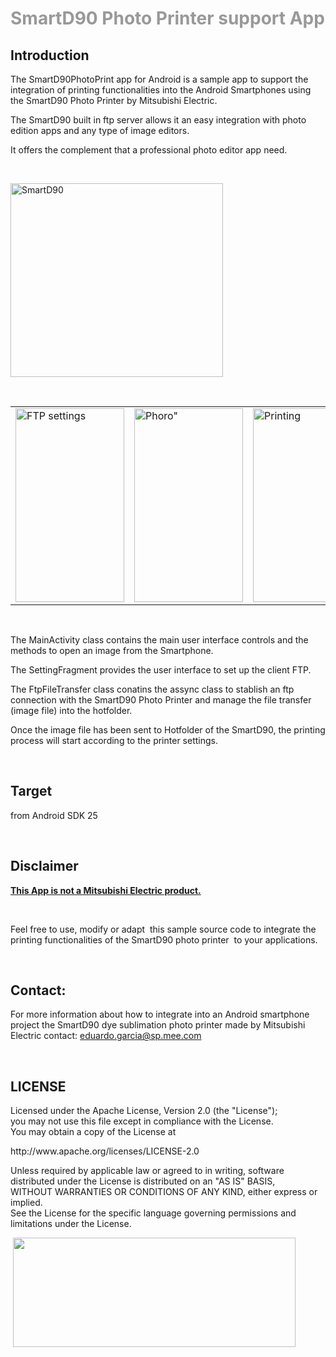 <h1><span style="color: #999999;">SmartD90 Photo Printer support App</span></h1>
<h2>Introduction</h2>
<p>The SmartD90PhotoPrint app for Android is a sample app to support the integration of printing functionalities into the Android Smartphones using the SmartD90 Photo Printer by Mitsubishi Electric.</p>
<p>The SmartD90 built in ftp server allows it an easy integration with photo edition apps and any type of image editors.</p>
<p>It offers the complement that a professional photo editor app need.</p>
<p>&nbsp;</p>
<p><img src="http://www.motionstudios.es/edu/php/smartd90/smartd90.png" alt="SmartD90" width="340" height="310" /></p>
<p>&nbsp;</p>
<table border="0">
<tbody>
<tr>
<td><img src="http://www.motionstudios.es/edu/php/smartd90/screen1.png" alt="FTP settings" width="174" height="310" /></td>
<td><img src="http://www.motionstudios.es/edu/php/smartd90/screen2.png" alt="Phoro&quot;" width="174" height="310" /></td>
<td><img src="http://www.motionstudios.es/edu/php/smartd90/screen3.png" alt="Printing" width="174" height="310" /></td>
</tr>
</tbody>
</table>
<p>&nbsp;</p>
<p>The MainActivity class contains the main user interface controls and the methods to open&nbsp;an image from the Smartphone.</p>
<p>The SettingFragment provides the user interface to set up the client FTP.</p>
<p>The FtpFileTransfer class conatins the assync class to stablish an ftp connection with the SmartD90 Photo Printer and manage the file transfer (image file) into the hotfolder.</p>
<p>Once the image file has been sent to Hotfolder of the SmartD90, the printing process&nbsp;will&nbsp;start according to the printer settings.</p>
<p>&nbsp;</p>
<h2><strong>Target</strong></h2>
<p>from Android SDK 25</p>
<p>&nbsp;</p>
<h2><strong>Disclaimer</strong></h2>
<p><strong><span style="text-decoration: underline;">This App is not a Mitsubishi Electric product.</span></strong></p>
<p>&nbsp;</p>
<p>Feel free to use, modify or adapt &nbsp;this sample source code to integrate the printing functionalities of the SmartD90 photo printer &nbsp;to your applications.</p>
<p>&nbsp;</p>
<h2>Contact:</h2>
<p>For more information about how to integrate into an Android smartphone project the SmartD90 dye sublimation photo printer made by Mitsubishi Electric contact: <a href="mailto:eduardo.garcia@sp.mee.com">eduardo.garcia@sp.mee.com</a></p>
<p>&nbsp;</p>
<h2>LICENSE</h2>
<p>Licensed under the Apache License, Version 2.0 (the "License");<br /> you may not use this file except in compliance with the License.<br /> You may obtain a copy of the License at</p>
<p>http://www.apache.org/licenses/LICENSE-2.0</p>
<p>Unless required by applicable law or agreed to in writing, software<br /> distributed under the License is distributed on an "AS IS" BASIS,<br /> WITHOUT WARRANTIES OR CONDITIONS OF ANY KIND, either express or implied.<br /> See the License for the specific language governing permissions and<br /> limitations under the License.</p>
<p>&nbsp;<a title="SmartD90 Photo Print Support App" href="https://play.google.com/store/apps/details?id=com.smartd90photoprint&amp;hl=en" target="_blank"><img src="http://www.motionstudios.es/edu/php/smartd90/en_badge_web_generic.png" alt="" width="452" height="175" /></a></p>
